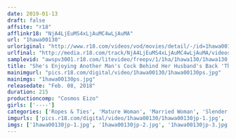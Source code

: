 ```yaml
---
date: 2019-01-13
draft: false
affsite: "r18"
afflinkr18: "NjA4LjEuMS4xLjAuMC4wLjAuMA"
url: "1hawa00130"
urloriginal: "http://www.r18.com/videos/vod/movies/detail/-/id=1hawa00130"
urlfinal: "http://media.r18.com/track/NjA4LjEuMS4xLjAuMC4wLjAuMA/videos/vod/movies/detail/-/id=1hawa00130"
samplevid: "awspv3001.r18.com/litevideo/freepv/1/1ha/1hawa130/1hawa130_dmb_w.mp4"
title: "She's Enjoying Another Man's Cock Behind Her Husband's Back 'The Truth Is, I've Never Swallowed My Husband's Cum' She Had Her First Drink Of Cum After Age 30 A Housewife With An Amazingly Small Waist And A Kid Too Ryoko-san 37 Years Old"
mainimgurl: "pics.r18.com/digital/video/1hawa00130/1hawa00130ps.jpg"
mainimgs: "1hawa00130ps.jpg"
releasedate: "Feb. 08, 2018"
duration: 215
productioncomp: "Cosmos Eizo"
girls: ['----']
categories: ['Ropes & Ties', 'Mature Woman', 'Married Woman', 'Slender', 'Variety', 'Amateur', 'Cum Swallowing', 'Hi-Def']
imgurls: ['pics.r18.com/digital/video/1hawa00130/1hawa00130jp-1.jpg', 'pics.r18.com/digital/video/1hawa00130/1hawa00130jp-2.jpg', 'pics.r18.com/digital/video/1hawa00130/1hawa00130jp-3.jpg', 'pics.r18.com/digital/video/1hawa00130/1hawa00130jp-4.jpg', 'pics.r18.com/digital/video/1hawa00130/1hawa00130jp-5.jpg', 'pics.r18.com/digital/video/1hawa00130/1hawa00130jp-6.jpg', 'pics.r18.com/digital/video/1hawa00130/1hawa00130jp-7.jpg', 'pics.r18.com/digital/video/1hawa00130/1hawa00130jp-8.jpg', 'pics.r18.com/digital/video/1hawa00130/1hawa00130jp-9.jpg', 'pics.r18.com/digital/video/1hawa00130/1hawa00130jp-10.jpg', 'pics.r18.com/digital/video/1hawa00130/1hawa00130jp-11.jpg', 'pics.r18.com/digital/video/1hawa00130/1hawa00130jp-12.jpg', 'pics.r18.com/digital/video/1hawa00130/1hawa00130jp-13.jpg', 'pics.r18.com/digital/video/1hawa00130/1hawa00130jp-14.jpg', 'pics.r18.com/digital/video/1hawa00130/1hawa00130jp-15.jpg', 'pics.r18.com/digital/video/1hawa00130/1hawa00130jp-16.jpg', 'pics.r18.com/digital/video/1hawa00130/1hawa00130jp-17.jpg', 'pics.r18.com/digital/video/1hawa00130/1hawa00130jp-18.jpg', 'pics.r18.com/digital/video/1hawa00130/1hawa00130jp-19.jpg', 'pics.r18.com/digital/video/1hawa00130/1hawa00130jp-20.jpg']
imgs: ['1hawa00130jp-1.jpg', '1hawa00130jp-2.jpg', '1hawa00130jp-3.jpg', '1hawa00130jp-4.jpg', '1hawa00130jp-5.jpg', '1hawa00130jp-6.jpg', '1hawa00130jp-7.jpg', '1hawa00130jp-8.jpg', '1hawa00130jp-9.jpg', '1hawa00130jp-10.jpg', '1hawa00130jp-11.jpg', '1hawa00130jp-12.jpg', '1hawa00130jp-13.jpg', '1hawa00130jp-14.jpg', '1hawa00130jp-15.jpg', '1hawa00130jp-16.jpg', '1hawa00130jp-17.jpg', '1hawa00130jp-18.jpg', '1hawa00130jp-19.jpg', '1hawa00130jp-20.jpg']
---
```

